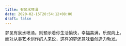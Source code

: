```yaml
---
title: 有泉水喷涌
date: 2020-02-15T20:54:12+08:00
draft: false
---
```


梦见有泉水喷涌，则预示着你生活愉快，幸福美满，乐观向上。<br>
而对从事艺术创作的人来说，这样的梦还意味着创造力勃发。<br>
